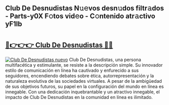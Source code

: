 ## Club De Desnudistas N𝚞𝚎vos desn𝚞dos filtr𝚊dos - Parts-y0X F𝚘tos vid𝚎o - C𝚘ntenido atr𝚊ctivo yF1lb

# <h2><a href="http://mbav43o.tromn.icu/?c=Club+De+Desnudistas">🔗👉👉👉 Club De Desnudistas 🔗🔗</a></h2>

[![Club De Desnudistas nuevo](https://i.imgur.com/pEAQMta.gif)](http://mbav43o.tromn.icu/?c=Club+De+Desnudistas)
Club De Desnudistas, una persona multifacética y estimulante, se resiste a la descripción simple. Su innovador estilo de comunicación en línea ha cautivado y enfurecido a sus seguidores, encendiendo debates sobre ética, autorrepresentación y la naturaleza evolutiva de las sociedades virtuales. A pesar de la ambigüedad de sus objetivos futuros, su papel en la configuración del mundo en línea es innegable. Con una dedicación inquebrantable y un atractivo innegable, el impacto de Club De Desnudistas en la comunidad en línea es ilimitado.
